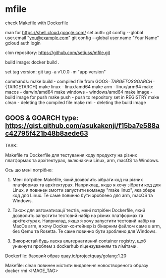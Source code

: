 # mfile
check Makefile with Dockerfile

man for https://shell.cloud.google.com/
set auth:
git config --global user.email "you@example.com"
git config --global user.name "Your Name"
gcloud auth login

clon repository:
https://github.com/setiuss/mfile.git

build image:
docker build .

set tag version:
git tag -a v1.0.0 -m "app version"

commands:
make build   - compiled file from GOOS=${TARGETOS} GOARCH=${TARGETARCH}
make linux   - linux/amd64
make arm     - linux/arm64
make macos   - darwin/amd64
make windows - windows/amd64
make image   - build image for push
make push    - push to repository set in REGISTRY
make clean   - deleting the compiled file 
make rmi     - deleting the build image

GOOS & GOARCH type:
https://gist.github.com/asukakenji/f15ba7e588ac42795f421b48b8aede63
---

TASK:

Makefile та Dockerfile для тестування коду продукту на різних платформах та архітектурах, включаючи Linux, arm, macOS та Windows.

Ось що мені потрібно:

1. Мені потрібен Makefile, який дозволить зібрати код на різних платформах та архітектурах. Наприклад, якщо я хочу зібрати код для Linux, я повинен змогти запустити команду "make linux", яка збере код для Linux. Те саме повинно бути зроблено для arm, macOS та Windows.

2. Також для автоматизації тестів, мені потрібен Dockerfile, який дозволить запустити тестовий набір на різних платформах та архітектурах. Наприклад, якщо я хочу запустити тестовий набір на MacOs arm, я хочу Docker-контейнер із бінарним файлом саме в arm, без Qemu та Rosetta. Те саме повинно бути зроблено для Windows.
  
3. Використай будь ласка альтернативний container registry, щоб уникнути проблем з dockerhub ліцензуванням та лімітами.


Dockerfile: базовий образ quay.io/projectquay/golang:1.20

Makefile: clean повинен містити видалення новоствореного образу docker rmi <IMAGE_TAG>
